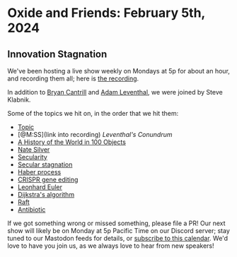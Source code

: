 # Oxide and Friends: February 5th, 2024

## Innovation Stagnation

We've been hosting a live show weekly on Mondays at 5p for about an hour,
and recording them all; here is
[the recording](https://youtu.be/XN7XDuOXfM8).

In addition to
[Bryan Cantrill](https://mastodon.social/@bcantrill) and
[Adam Leventhal](https://mastodon.social/@ahl),
we were joined by Steve Klabnik.

Some of the topics we hit on, in the order that we hit them:

- [Topic](link)
- [@M:SS](link into recording)
  *Leventhal's Conundrum*
- [A History of the World in 100 Objects](https://en.wikipedia.org/wiki/A_History_of_the_World_in_100_Objects)
- [Nate Silver](https://en.wikipedia.org/wiki/Nate_Silver)
- [Secularity](https://en.wikipedia.org/wiki/Secularity)
- [Secular stagnation](https://en.wikipedia.org/wiki/Secular_stagnation)
- [Haber process](https://en.wikipedia.org/wiki/Haber_process)
- [CRISPR gene editing](https://en.wikipedia.org/wiki/CRISPR_gene_editing)
- [Leonhard Euler](https://en.wikipedia.org/wiki/Leonhard_Euler)
- [Dijkstra's algorithm](https://en.wikipedia.org/wiki/Dijkstra%27s_algorithm)
- [Raft](https://raft.github.io/raft.pdf)
- [Antibiotic](https://en.wikipedia.org/wiki/Antibiotic)

If we got something wrong or missed something, please file a PR!
Our next show will likely be on Monday at 5p Pacific Time on our Discord
server; stay tuned to our Mastodon feeds for details, or [subscribe to this
calendar](https://calendar.google.com/calendar/ical/c_318925f4185aa71c4524d0d6127f31058c9e21f29f017d48a0fca6f564969cd0%40group.calendar.google.com/public/basic.ics).
We'd love to have you join us, as we always love to hear from new speakers!

